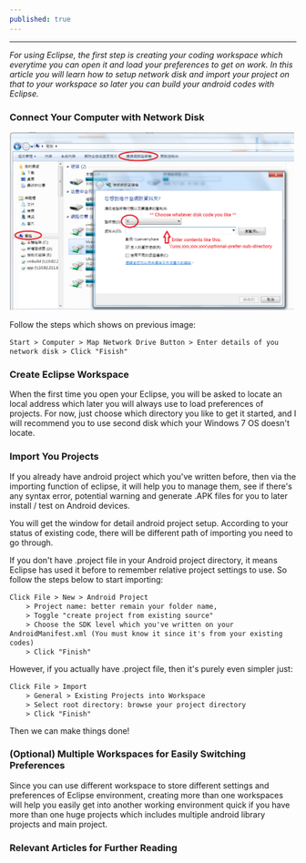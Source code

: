 ```yaml
---
published: true
---
```

------

_For using Eclipse, the first step is creating your coding workspace which everytime you can open it and load your preferences to get on work. In this article you will learn how to setup network disk and import your project on that to your workspace so later you can build your android codes with Eclipse._

### Connect Your Computer with Network Disk
<img src="https://raw.githubusercontent.com/mania7539/articles/gh-pages/images/win7-network-disk-1.png" style="width: 500px;" /></br>

Follow the steps which shows on previous image:
```
Start > Computer > Map Network Drive Button > Enter details of you network disk > Click "Fisish" 
```

### Create Eclipse Workspace
When the first time you open your Eclipse, you will be asked to locate an local address which later you will always use to load preferences of projects. For now, just choose which directory you like to get it started, and I will recommend you to use second disk which your Windows 7 OS doesn't locate.

### Import You Projects
If you already have android project which you've written before, then via the importing function of eclipse, it will help you to manage them, see if there's any syntax error, potential warning and generate .APK files for you to later install / test on Android devices.

You will get the window for detail android project setup. According to your status of existing code, there will be different path of importing you need to go through. 

If you don't have .project file in your Android project directory, it means Eclipse has used it before to remember relative project settings to use. So follow the steps below to start importing:

```
Click File > New > Android Project 
	> Project name: better remain your folder name, 
    > Toggle "create project from existing source"
    > Choose the SDK level which you've written on your AndroidManifest.xml (You must know it since it's from your existing codes)
    > Click "Finish"
```

However, if you actually have .project file, then it's purely even simpler just: 

```
Click File > Import 
	> General > Existing Projects into Workspace 
    > Select root directory: browse your project directory
    > Click "Finish"
```

Then we can make things done!

### (Optional) Multiple Workspaces for Easily Switching Preferences 
Since you can use different workspace to store different settings and preferences of Eclipse environment, creating more than one workspaces will help you easily get into another working environment quick if you have more than one huge projects which includes multiple android library projects and main project.

### Relevant Articles for Further Reading


